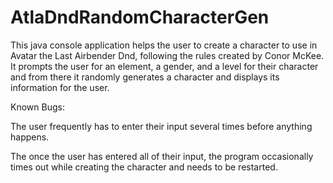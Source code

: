 # AtlaDndRandomCharacterGen
This java console application helps the user to create a character to use in Avatar the Last Airbender Dnd, following the rules created by Conor McKee. It prompts the user for an element, a gender, and a level for their character and from there it randomly generates a character and displays its information for the user.

Known Bugs:

The user frequently has to enter their input several times before anything happens.

The once the user has entered all of their input, the program occasionally times out while creating the character and needs to be restarted.
